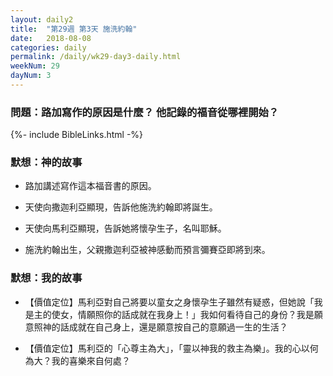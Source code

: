 ```yaml
---
layout: daily2
title:  "第29週 第3天 施洗約翰"
date:   2018-08-08
categories: daily
permalink: /daily/wk29-day3-daily.html
weekNum: 29
dayNum: 3
---
```


### 問題：路加寫作的原因是什麼？ 他記錄的福音從哪裡開始？

{%- include BibleLinks.html -%}

### 默想：神的故事 
+ 路加講述寫作這本福音書的原因。

+ 天使向撒迦利亞顯現，告訴他施洗約翰即將誕生。

+ 天使向馬利亞顯現，告訴她將懷孕生子，名叫耶穌。

+ 施洗約翰出生，父親撒迦利亞被神感動而預言彌賽亞即將到來。

### 默想：我的故事
+ 【價值定位】馬利亞對自己將要以童女之身懷孕生子雖然有疑惑，但她說「我是主的使女，情願照你的話成就在我身上！」我如何看待自己的身份？我是願意照神的話成就在自己身上，還是願意按自己的意願過一生的生活？

+ 【價值定位】馬利亞的「心尊主為大」，「靈以神我的救主為樂」。我的心以何為大？我的喜樂來自何處？
